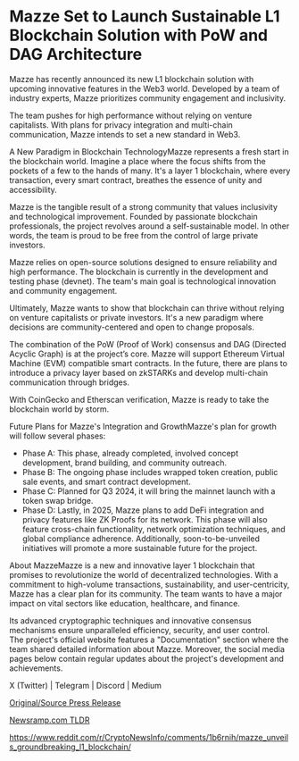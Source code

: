 # Mazze Set to Launch Sustainable L1 Blockchain Solution with PoW and DAG Architecture

Mazze has recently announced its new L1 blockchain solution with upcoming innovative features in the Web3 world. Developed by a team of industry experts, Mazze prioritizes community engagement and inclusivity.

The team pushes for high performance without relying on venture capitalists. With plans for privacy integration and multi-chain communication, Mazze intends to set a new standard in Web3.

A New Paradigm in Blockchain TechnologyMazze represents a fresh start in the blockchain world. Imagine a place where the focus shifts from the pockets of a few to the hands of many. It's a layer 1 blockchain, where every transaction, every smart contract, breathes the essence of unity and accessibility.

Mazze is the tangible result of a strong community that values inclusivity and technological improvement. Founded by passionate blockchain professionals, the project revolves around a self-sustainable model. In other words, the team is proud to be free from the control of large private investors.

Mazze relies on open-source solutions designed to ensure reliability and high performance. The blockchain is currently in the development and testing phase (devnet). The team's main goal is technological innovation and community engagement.

Ultimately, Mazze wants to show that blockchain can thrive without relying on venture capitalists or private investors. It's a new paradigm where decisions are community-centered and open to change proposals.

The combination of the PoW (Proof of Work) consensus and DAG (Directed Acyclic Graph) is at the project’s core. Mazze will support Ethereum Virtual Machine (EVM) compatible smart contracts. In the future, there are plans to introduce a privacy layer based on zkSTARKs and develop multi-chain communication through bridges.

With CoinGecko and Etherscan verification, Mazze is ready to take the blockchain world by storm.

Future Plans for Mazze's Integration and GrowthMazze's plan for growth will follow several phases:

* Phase A: This phase, already completed, involved concept development, brand building, and community outreach.
* Phase B: The ongoing phase includes wrapped token creation, public sale events, and smart contract development.
* Phase C: Planned for Q3 2024, it will bring the mainnet launch with a token swap bridge.
* Phase D: Lastly, in 2025, Mazze plans to add DeFi integration and privacy features like ZK Proofs for its network. This phase will also feature cross-chain functionality, network optimization techniques, and global compliance adherence. Additionally, soon-to-be-unveiled initiatives will promote a more sustainable future for the project.

About MazzeMazze is a new and innovative layer 1 blockchain that promises to revolutionize the world of decentralized technologies. With a commitment to high-volume transactions, sustainability, and user-centricity, Mazze has a clear plan for its community. The team wants to have a major impact on vital sectors like education, healthcare, and finance.

Its advanced cryptographic techniques and innovative consensus mechanisms ensure unparalleled efficiency, security, and user control. The project's official website features a "Documentation" section where the team shared detailed information about Mazze. Moreover, the social media pages below contain regular updates about the project's development and achievements.

X (Twitter) | Telegram | Discord | Medium 

[Original/Source Press Release](https://blockchainwire.io/press-release/mazze-set-to-launch-sustainable-l1-blockchain-solution-with-pow-and-dag-architecture)
                    

[Newsramp.com TLDR](None) 

https://www.reddit.com/r/CryptoNewsInfo/comments/1b6rnih/mazze_unveils_groundbreaking_l1_blockchain/